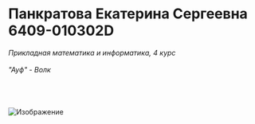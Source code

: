 # Панкратова Екатерина Сергеевна 6409-010302D
*Прикладная математика и информатика, 4 курс*
\
\
*"Ауф" - Волк*
\
\
\
\
\
![Изображение](https://sun6-22.userapi.com/s/v1/ig2/cMjeAU8iarm-eVev2jYDsOuOH559397-RERfqYj38I1MoSOA04eCKUWPMrLY1mdtwPrt51pQmJQcbYRtrEwb76sv.jpg?size=1072x1072&quality=96&crop=4,0,1072,1072&ava=1)
